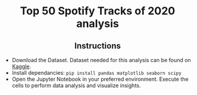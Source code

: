# <center>Top 50 Spotify Tracks of 2020 analysis<center>
## <center>Instructions<center>
* Download the Dataset. Dataset needed for this analysis can be found on [Kaggle](https://www.kaggle.com/datasets/atillacolak/top-50-spotify-tracks-2020).
* Install dependancies:
``
pip install pandas matplotlib seaborn scipy
``
* Open the Jupyter Notebook in your preferred environment. Execute the cells to perform data analysis and visualize insights.